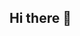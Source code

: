 ## Hi there 👋

<!--
**EngineeringSoftcodes/engineeringsoftcodes** is a ✨ _special_ ✨ repository because its `README.md` (this file) appears on your GitHub profile.

Here are some ideas to get you started:

- 🔭 We currently working on Your Mo... (Just Kidding, Chill Bro). 
- 🌱 We currently don't know how Karlson is still not the most wishlist game on steam.
- 👯 We looking to collaborate whit all games and studios. 
- 🤔 We looking for help with Programing because we stupid and we have only fu'+**ing artist. 
- 💬 Ask us about our games and the dev team and not this README.md file ok? 
- 📫 How to reach us: on linktr.ee/Engineering_Softcodes or engineeringsoftcodes@mail.com
- 😄 Pronouns: none, don't ask why XD
- ⚡ Fun fact: we creative making ideas for new games, but we sucks working on them XD
-->
